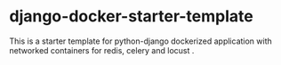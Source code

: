 # django-docker-starter-template
This is a starter template for python-django dockerized application with networked containers for redis, celery and locust .
